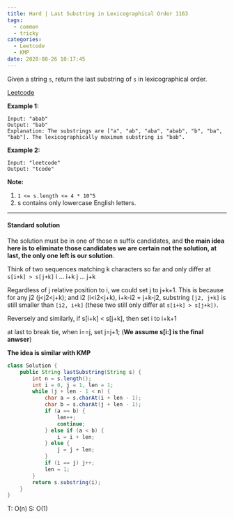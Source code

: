 ```yaml
---
title: Hard | Last Substring in Lexicographical Order 1163
tags:
  - common
  - tricky
categories:
  - Leetcode
  - KMP
date: 2020-08-26 10:17:45
---
```


Given a string `s`, return the last substring of `s` in lexicographical order.

[Leetcode](https://leetcode.com/problems/last-substring-in-lexicographical-order/)

<!--more-->

**Example 1:**

```
Input: "abab"
Output: "bab"
Explanation: The substrings are ["a", "ab", "aba", "abab", "b", "ba", "bab"]. The lexicographically maximum substring is "bab".
```

**Example 2:**

```
Input: "leetcode"
Output: "tcode"
```

**Note:**

1. `1 <= s.length <= 4 * 10^5`
2. s contains only lowercase English letters.

---

#### Standard solution  

The solution must be in one of those n suffix candidates, and **the main idea here is to eliminate those candidates we are certain not the solution, at last, the only one left is our solution**.

Think of two sequences matching k characters so far and only differ at `s[i+k] > s[j+k]`
i ... i+k
j ... j+k

Regardless of j relative position to i, we could set j to j+k+1. This is because for any j2 (j<j2<j+k); and i2 (i<i2<j+k), i+k-i2 = j+k-j2, substring `[j2, j+k]` is still smaller than `[i2, i+k]` (these two still only differ at `s[i+k] > s[j+k])`.

Reversely and similarly, if s[i+k] < s[j+k], then set i to i+k+1

at last to break tie, when i==j, set j=j+1; (**We assume s[i:] is the final anwser**)

**The idea is similar with KMP**

```java
class Solution {
    public String lastSubstring(String s) {
        int n = s.length();
        int i = 0, j = 1, len = 1;
        while (j + len - 1 < n) {
            char a = s.charAt(i + len - 1);
            char b = s.charAt(j + len - 1);
            if (a == b) {
                len++;
                continue;
            } else if (a < b) {
                i = i + len;
            } else {
                j = j + len;
            }
            if (i == j) j++;
            len = 1;
        }
        return s.substring(i);
    }
}
```

T: O(n)			S: O(1)